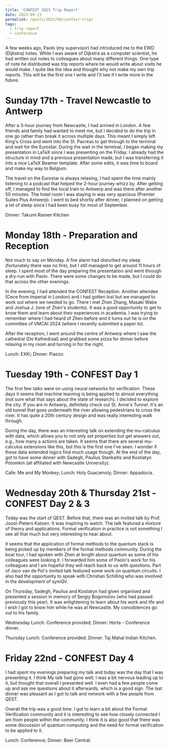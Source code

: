 ```yaml
---
title: 'CONFEST 2023 Trip Report'
date: 2023-09-23
permalink: /posts/2023/09/confest-trip/
tags:
  - trip report
  - conference
---
```


A few weeks ago, Paolo (my supervisor) had introduced me to the EWD (Dijkstra) notes. While I was aware of Dijkstra as a computer scientist, he had written out notes to colleagues about many different things. One type of note he distributed was trip reports where he would write about visits he would make. I quite like the idea and thought why not make my own trip reports. This will be the first one I write and I'll see if I write more in the future.

Sunday 17th - Travel Newcastle to Antwerp
======
After a 3-hour journey from Newcastle, I had arrived in London. A few friends and family had wanted to meet me, but I decided to do the trip in one go rather than break it across multiple days. This meant I simply left King's Cross and went into the St. Pacreas to get through to the terminal and wait for the Eurostar. During the wait in the terminal, I began making my presentation in LaTeX since I was presenting on the Friday. I already had the structure in mind and a previous presentation made, but I was transferring it into a nice LaTeX Beamer template. After some edits, it was time to board and make my way to Belgium.

The travel on the Eurostar is always relaxing, I had spent the time mainly listening to a podcast that helped the 2-hour journey whizz by. After getting off, I managed to find the local train to Antwerp and was there after another 50 minutes. The hotel room I was staying in was very spacious (Premier Suites Plus Antwerp). I went to bed shortly after dinner, I planned on getting a lot of sleep since I had been busy for most of September.

Dinner: Takumi Ramen Kitchen

Monday 18th - Preparation and Reception
======
Not much to say on Monday. A fire alarm had disturbed my sleep (fortunately there was no fire), but I still managed to get around 11 hours of sleep. I spent most of the day preparing the presentation and went through a dry-run with Paolo. There were some changes to be made, but I could do that across the other evenings.

In the evening, I had attended the CONFEST Reception. Another attendee (Cece from Imperial in London) and I had gotten lost but we managed to work out where we needed to go. There I met Zhen Zhang, Masaki Wabe and Joshua J. (one of Zhen's students). It was a good opportunity to get to know them and learn about their experiences in academia. I was trying to remember where I had heard of Zhen before and it turns out he is on the committee of VMCAI 2024 (where I recently submitted a paper to).

After the reception, I went around the centre of Antwerp where I saw the cathedral (De Kathedraal) and grabbed some pizza for dinner before relaxing in my room and turning in for the night.

Lunch: EXKi;
Dinner: Piazzo.

Tuesday 19th - CONFEST Day 1
======

The first few talks were on using neural networks for verification. These days it seems that machine learning is being applied to almost everything (not sure what that says about the state of research). I decided to explore the city. If you are in Antwerp, definitely check out St. Anne's Tunnel. It's an old tunnel that goes underneath the river allowing pedestrians to cross the river. It has quite a 20th century design and was really interesting walk through.

During the day, there was an interesting talk on extending the mu-calculus with data, which allows you to not only set properties but get answers out, e.g., how many a actions are taken. It seems that there are several mu-calculus extensions like this, but this is the first one I've seen. I wonder if these data extended logics find much usage though. At the end of the day, got to have some dinner with Sadegh, Paulius Stankaitis and Kostiatyn Potomkin (all affiliated with Newcastle University).

Cafe: Me and My Monkey;
Lunch: Holy Guacamoly;
Dinner: Appadocia.

Wednesday 20th & Thursday 21st - CONFEST Day 2 & 3
======

Today was the start of QEST. Before that, there was an invited talk by Prof. Joost-Pieters Katoen. It was inspiring to watch. The talk featured a mixture of theory and applications. Formal verification in practice is not something I see all that much but very interesting to hear about.

It seems that the application of formal methods to the quantum stack is being picked up by members of the formal methods community. During the boat tour, I had spoken with Zhen at length about quantum as some of his colleagues were looking it. I forwarded him some of Paolo's work for his colleagues and I am hopeful they will reach back to us with questions. Part of Jaco van de Pol's invited talk featured some work on quantum circuits. I also had the opportunity to speak with Christian Schilling who was involved in the development of symQV.

On Thursday, Sadegh, Paulius and Kostiatyn had given organised and presented a session in memory of Sergiy Bogomolov (who had passed previously this year). It was enlightening to learn about his work and life and I wish I got to know him while he was at Newcastle. My conodolences go out to his family.

Wednesday
Lunch: Conference provided;
Dinner: Horta - Conference dinner.

Thursday
Lunch: Conference provided;
Dinner: Taj Mahal Indian Kitchen.

Friday 22nd - CONFEST Day 4
======

I had spent my evenings preparing my talk and today was the day that I was presenting it. I think My talk had gone well; I was a bit nervous leading up to it, but thought that overall I presented well. I even had a few people come up and ask me questions about it afterwards, which is a good sign. The last dinner was pleasant as I got to talk and network with a few people from QEST.

Overall the trip was a good time. I got to learn a bit about the Formal Verification community and it is interesting to see how closely connected I am from people within the community. I think it is also good that there was some discussion of quantum computing and the need for formal verification to be applied to it.

Lunch: Conference;
Dinner: Beer Central.

